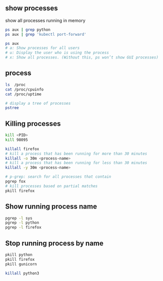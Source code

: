 ## show processes
show all processes running in memory
```bash
ps aux | grep python
ps aux | grep 'kubectl port-forward'

ps aux
# a: Show processes for all users
# u: Display the user who is using the process
# x: Show all processes. (Without this, ps won’t show GUI processes)
```


## process
```bash
ls  /proc
cat /proc/cpuinfo 
cat /proc/uptime

# display a tree of processes
pstree
```


## Killing processes
```bash
kill <PID>
kill 98095

killall firefox
# kill a process that has been running for more than 30 minutes
killall -o 30m <process-name>
# kill a process that has been running for less than 30 minutes
killall -y 30m <process-name>

# p-grep: search for all processes that contain
pgrep fox
# kill processes based on partial matches
pkill firefox
```


## Show running process name
```bash
pgrep -l sys
pgrep -l python
pgrep -l firefox
```


## Stop running process by name
```bash
pkill python
pkill firefox
pkill gunicorn

killall python3
```
